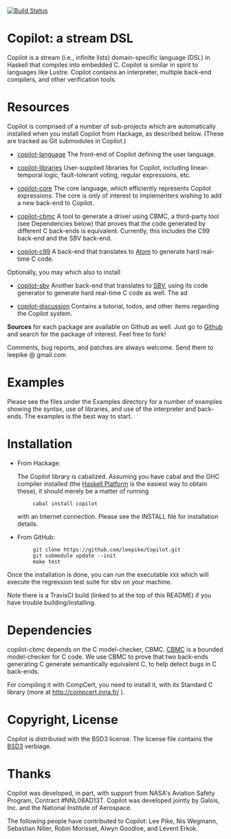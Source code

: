 [![Build Status](https://travis-ci.org/Copilot-Language/Copilot.svg?branch=master)](https://travis-ci.org/Copilot-Language/Copilot)

Copilot: a stream DSL
====================================
Copilot is a stream (i.e., infinite lists) domain-specific language (DSL) in
Haskell that compiles into embedded C.  Copilot is similar in spirit to
languages like Lustre.  Copilot contains an interpreter, multiple back-end
compilers, and other verification tools.

Resources
=========
Copilot is comprised of a number of sub-projects which are automatically
installed when you install Copilot from Hackage, as described below.  (These are
tracked as Git submodules in Copilot.)

* [copilot-language](http://hackage.haskell.org/package/copilot-language) The
  front-end of Copilot defining the user language.

* [copilot-libraries](http://hackage.haskell.org/package/copilot-libraries)
  User-supplied libraries for Copilot, including linear-temporal logic,
  fault-tolerant voting, regular expressions, etc.

* [copilot-core](http://hackage.haskell.org/package/copilot-core) The core
  language, which efficiently represents Copilot expressions.  The core is only
  of interest to implementers wishing to add a new back-end to Copilot.

* [copilot-cbmc](http://hackage.haskell.org/package/copilot-cbmc) A tool to
  generate a driver using CBMC, a third-party tool (see Dependencies below) that
  proves that the code generated by different C back-ends is equivalent.
  Currently, this includes the C99 back-end and the SBV back-end.

* [copilot-c99](http://hackage.haskell.org/package/copilot-c99) A back-end that
  translates to [Atom](http://hackage.haskell.org/package/atom) to
  generate hard real-time C code.

Optionally, you may which also to install

* [copilot-sbv](http://hackage.haskell.org/package/copilot-sbv) Another back-end
  that translates to [SBV](http://hackage.haskell.org/package/sbv), using its
  code generator to generate hard real-time C code as well.  The ad

* [copilot-discussion](https://github.com/leepike/copilot-discussion)
  Contains a tutorial, todos, and other items regarding the Copilot system.

**Sources** for each package are available on Github as well.  Just go to
[Github](github.com) and search for the package of interest.  Feel free to fork!

Comments, bug reports, and patches are always welcome.  Send them to leepike @
gmail.com

Examples
=========
Please see the files under the Examples directory for a number of examples
showing the syntax, use of libraries, and use of the interpreter and back-ends.
The examples is the best way to start.

Installation
============

* From Hackage:

  The Copilot library is cabalized. Assuming you have cabal and the GHC compiler
  installed (the [Haskell Platform](http://hackage.haskell.org/platform/) is the
  easiest way to obtain these), it should merely be a matter of running

           cabal install copilot

  with an Internet connection.  Please see the INSTALL file for installation
  details.

* From GitHub:

           git clone https://github.com/leepike/Copilot.git
           git submodule update --init
           make test

Once the installation is done, you can run the executable `XXX` which will
execute the regression test suite for sbv on your machine.

Note there is a TravisCI build (linked to at the top of this README) if you have
trouble building/installing.

Dependencies
=============
copilot-cbmc depends on the C model-checker, CBMC.
[CBMC](http://www.cprover.org/cbmc/) is a bounded model-checker for C code.  We
use CBMC to prove that two back-ends generating C generate semantically
equivalent C, to help detect bugs in C back-ends.

For compiling it with CompCert, you need to install it, with its Standard C library (more at http://compcert.inria.fr/ ).

Copyright, License
==================
Copilot is distributed with the BSD3 license. The license file contains the
[BSD3](http://en.wikipedia.org/wiki/BSD_licenses) verbiage.

Thanks
======
Copilot was developed, in part, with support from NASA's Aviation Safety
Program, Contract #NNL08AD13T.  Copilot was developed jointly by Galois,
Inc. and the National Institute of Aerospace.

The following people have contributed to Copilot: Lee Pike, Nis Wegmann,
Sebastian Niller, Robin Morisset, Alwyn Goodloe, and Levent Erkok.

